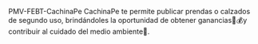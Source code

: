 PMV-FEBT-CachinaPe
CachinaPe te permite publicar prendas o calzados de segundo uso, brindándoles la oportunidad de obtener ganancias🤑💰y contribuir al cuidado del medio ambiente🌱.

